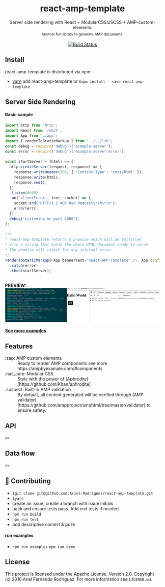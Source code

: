 <div align="center">
  <h1><strong>react-amp-template</strong></h1>
  <div align="center">Server side rendering with React + ModularCSS/JSCSS + AMP-custom-elements.</div>
  <sub>Another fun library to generate AMP documents.</sub>
</div>

<br />

<div align="center">
  <!-- Build Status -->
  <a href="https://travis-ci.org/Ariel-Rodriguez/react-amp-template">
    <img src="https://travis-ci.org/Ariel-Rodriguez/react-amp-template.svg?branch=master" alt="Build Status" />
  </a>
</div>


## Install

react-amp-template is distributed via npm:
- [yarn](https://yarnpkg.com/en/docs/install) add react-amp-template or `$npm install --save react-amp-template`

## Server Side Rendering


#### Basic sample

```javascript
import http from 'http';
import React from 'react';
import App from './app';
import { renderToStaticMarkup } from '../../lib';
const debug = require('debug')('example:server');
const error = require('debug')('example:server:error');

const startServer = (html) => {
  http.createServer((request, response) => {
    response.writeHeader(200, { 'Content-Type': 'text/html' });
    response.write(html);
    response.end();
  })
  .listen(8000)
  .on('clientError', (err, socket) => {
    socket.end('HTTP/1.1 400 Bad Request\r\n\r\n');
    error(err);
  });
  debug('Listening on port 8000');
};

/**
* react-amp-template returns a promise which will be fulfilled
* with a string that holds the whole HTML document ready to serve.
* The promise will reject for any internal error.
*/
renderToStaticMarkup(<App bannerText="React-AMP-Template" />, App.config)
  .catch(error)
  .then(startServer);
```
<br />
<div align="left">
<strong>PREVIEW:</strong>
</div>
<img src="https://raw.githubusercontent.com/Ariel-Rodriguez/react-amp-template/master/docs/images/demo-output.png" alt="react-amp-template demo output" align="center" />
<br />

#### [See more examples](https://github.com/Ariel-Rodriguez/react-amp-template/tree/master/examples)

## Features
<dl>
  <dt>:zap: AMP custom elements</dt>
  <dd>Ready to render AMP components see more https://ampbyexample.com/#components</dd>
  <dt>:nail_care: Modular CSS</dt>
  <dd>Style with the power of (Aphrodite)[https://github.com/Khan/aphrodite]</dd>
  <dt>:suspect: Built-in AMP validation</dt>
  <dd>By default, all content generated will be verified through (AMP validator)[https://github.com/ampproject/amphtml/tree/master/validator] to ensure safety.</dd>
</dl>

## API
:zzz:

## Data flow
:zzz:

## :penguin: Contributing

- `$git clone git@github.com:Ariel-Rodriguez/react-amp-template.git`
- ```$yarn```
- create an issue, create a branch with issue initials
- hack and ensure tests pass. Add unit tests if needed.
- ```npm run build```
- ```npm run test```
- add descriptive commit & push

#### run examples
- `npm run examples` `npm run demo`


## License

This project is licensed under the Apache License, Version 2.0. Copyright (c) 2016 Ariel Fernando Rodriguez. For more information see `LICENSE.md`.
